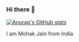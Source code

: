 ### Hi there 👋

[![Anurag's GitHub stats](https://github-readme-stats.vercel.app/api?username=mohakdev)](https://github.com/anuraghazra/github-readme-stats&theme=radical)

I am Mohak Jain from India
<!--
**mohakdev/mohakdev** is a ✨ _special_ ✨ repository because its `README.md` (this file) appears on your GitHub profile.

Here are some ideas to get you started:

- 🔭 I’m currently working on ...
- 🌱 I’m currently learning ...
- 👯 I’m looking to collaborate on ...
- 🤔 I’m looking for help with ...
- 💬 Ask me about ...
- 📫 How to reach me: ...
- 😄 Pronouns: ...
- ⚡ Fun fact: ...
-->
